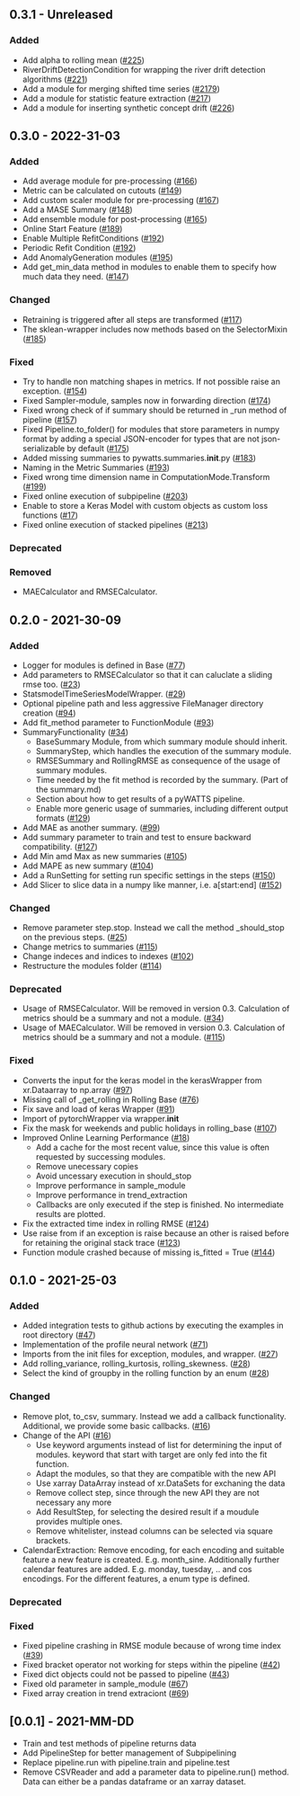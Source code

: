 ## 0.3.1 - Unreleased

### Added
* Add alpha to rolling mean ([#225](https://github.com/KIT-IAI/pyWATTS/issues/225))
* RiverDriftDetectionCondition for wrapping the river drift detection algorithms ([#221](https://github.com/KIT-IAI/pyWATTS/issues/221))
* Add a module for merging shifted time series ([#2179](https://github.com/KIT-IAI/pyWATTS/issues/219))
* Add a module for statistic feature extraction ([#217](https://github.com/KIT-IAI/pyWATTS/issues/217))
* Add a module for inserting synthetic concept drift ([#226](https://github.com/KIT-IAI/pyWATTS/issues/226))


## 0.3.0 - 2022-31-03

### Added
* Add average module for pre-processing ([#166](https://github.com/KIT-IAI/pyWATTS/issues/166))
* Metric can be calculated on cutouts ([#149](https://github.com/KIT-IAI/pyWATTS/issues/149))
* Add custom scaler module for pre-processing ([#167](https://github.com/KIT-IAI/pyWATTS/issues/167))
* Add a MASE Summary ([#148](https://github.com/KIT-IAI/pyWATTS/issues/148))
* Add ensemble module for post-processing ([#165](https://github.com/KIT-IAI/pyWATTS/issues/165))
* Online Start Feature ([#189](https://github.com/KIT-IAI/pyWATTS/issues/189))
* Enable Multiple RefitConditions ([#192](https://github.com/KIT-IAI/pyWATTS/issues/192))
* Periodic Refit Condition ([#192](https://github.com/KIT-IAI/pyWATTS/issues/192))
* Add AnomalyGeneration modules ([#195](https://github.com/KIT-IAI/pyWATTS/issues/195))
* Add get_min_data method in modules to enable them to specify how much data they need. ([#147](https://github.com/KIT-IAI/pyWATTS/issues/147))

### Changed
* Retraining is triggered after all steps are transformed ([#117](https://github.com/KIT-IAI/pyWATTS/issues/117))
* The sklean-wrapper includes now methods based on the SelectorMixin ([#185](https://github.com/KIT-IAI/pyWATTS/issues/185))


### Fixed
* Try to handle non matching shapes in metrics. If not possible raise an exception.  ([#154](https://github.com/KIT-IAI/pyWATTS/issues/154))
* Fixed Sampler-module, samples now in forwarding direction ([#174](https://github.com/KIT-IAI/pyWATTS/issues/174))
* Fixed wrong check of if summary should be returned in _run method of pipeline ([#157](https://github.com/KIT-IAI/pyWATTS/issues/157))
* Fixed Pipeline.to_folder() for modules that store parameters in numpy format by adding a special JSON-encoder for types that are not json-serializable by default ([#175](https://github.com/KIT-IAI/pyWATTS/issues/175))
* Added missing summaries to pywatts.summaries.__init__.py ([#183](https://github.com/KIT-IAI/pyWATTS/issues/183))
* Naming in the Metric Summaries  ([#193](https://github.com/KIT-IAI/pyWATTS/issues/193))
* Fixed wrong time dimension name in ComputationMode.Transform ([#199](https://github.com/KIT-IAI/pyWATTS/issues/199))
* Fixed online execution of subpipeline ([#203](https://github.com/KIT-IAI/pyWATTS/issues/203))
* Enable to store a Keras Model with custom objects as custom loss functions ([#17](https://github.com/KIT-IAI/pyWATTS/issues/17))
* Fixed online execution of stacked pipelines ([#213](https://github.com/KIT-IAI/pyWATTS/issues/213))

### Deprecated

### Removed
* MAECalculator and RMSECalculator.

## 0.2.0 - 2021-30-09

### Added
* Logger for modules is defined in Base  ([#77](https://github.com/KIT-IAI/pyWATTS/issues/77))
* Add parameters to RMSECalculator so that it can caluclate a sliding rmse too. ([#23](https://github.com/KIT-IAI/pyWATTS/issues/23))
* StatsmodelTimeSeriesModelWrapper.  ([#29](https://github.com/KIT-IAI/pyWATTS/issues/29))
* Optional pipeline path and less aggressive FileManager directory creation ([#94](https://github.com/KIT-IAI/pyWATTS/issues/94)) 
* Add fit_method parameter to FunctionModule ([#93](https://github.com/KIT-IAI/pyWATTS/issues/93))
* SummaryFunctionality ([#34](https://github.com/KIT-IAI/pyWATTS/issues/34))
  * BaseSummary Module, from which summary module should inherit.
  * SummaryStep, which handles the execution of the summary module.
  * RMSESummary and RollingRMSE as consequence of the usage of summary modules.
  * Time needed by the fit method is recorded by the summary. (Part of the summary.md)
  * Section about how to get results of a pyWATTS pipeline.
  * Enable more generic usage of summaries, including different output formats ([#129](https://github.com/KIT-IAI/pyWATTS/issues/129))
* Add MAE as another summary. ([#99](https://github.com/KIT-IAI/pyWATTS/issues/99))
* Add summary parameter to train and test to ensure backward compatibility. ([#127](https://github.com/KIT-IAI/pyWATTS/issues/127))
* Add Min amd Max as new summaries ([#105](https://github.com/KIT-IAI/pyWATTS/issues/105))
* Add MAPE as new summary ([#104](https://github.com/KIT-IAI/pyWATTS/issues/104))
* Add a RunSetting for setting run specific settings in the steps ([#150](https://github.com/KIT-IAI/pyWATTS/issues/150))
* Add Slicer to slice data in a numpy like manner, i.e. a[start:end] ([#152](https://github.com/KIT-IAI/pyWATTS/issues/152))

### Changed
* Remove parameter step.stop. Instead we call the method _should_stop on the previous steps. ([#25](https://github.com/KIT-IAI/pyWATTS/issues/25))
* Change metrics to summaries ([#115](https://github.com/KIT-IAI/pyWATTS/issues/115))
* Change indeces and indices to indexes  ([#102](https://github.com/KIT-IAI/pyWATTS/issues/102))
* Restructure the modules folder  ([#114](https://github.com/KIT-IAI/pyWATTS/issues/114))

### Deprecated
* Usage of RMSECalculator. Will be removed in version 0.3. Calculation of metrics should be a summary and not a module. ([#34](https://github.com/KIT-IAI/pyWATTS/issues/34))
* Usage of MAECalculator. Will be removed in version 0.3. Calculation of metrics should be a summary and not a module. ([#115](https://github.com/KIT-IAI/pyWATTS/issues/115))

### Fixed
* Converts the input for the keras model in the kerasWrapper from xr.Dataarray to np.array ([#97](https://github.com/KIT-IAI/pyWATTS/issues/97))
* Missing call of _get_rolling in Rolling Base  ([#76](https://github.com/KIT-IAI/pyWATTS/issues/76))
* Fix save and load of keras Wrapper  ([#91](https://github.com/KIT-IAI/pyWATTS/issues/91))
* Import of pytorchWrapper via wrapper.__init__
* Fix the mask for weekends and public holidays in rolling_base  ([#107](https://github.com/KIT-IAI/pyWATTS/issues/107))
* Improved Online Learning Performance  ([#18](https://github.com/KIT-IAI/pyWATTS/issues/18))
  * Add a cache for the most recent value, since this value is often requested by successing modules.
  * Remove unecessary copies
  * Avoid uncessary execution in should_stop 
  * Improve performance in sample_module
  * Improve performance in trend_extraction
  * Callbacks are only executed if the step is finished. No intermediate results are plotted.
* Fix the extracted time index in rolling RMSE  ([#124](https://github.com/KIT-IAI/pyWATTS/issues/124))
* Use raise from if an exception is raise because an other is raised before for retaining the original stack trace  ([#123](https://github.com/KIT-IAI/pyWATTS/issues/123))
* Function module crashed because of missing is_fitted = True ([#144](https://github.com/KIT-IAI/pyWATTS/issues/144))



## 0.1.0 - 2021-25-03

### Added

  * Added integration tests to github actions by executing the examples in root directory ([#47](https://github.com/KIT-IAI/pyWATTS/issues/47))
  * Implementation of the profile neural network ([#71](https://github.com/KIT-IAI/pyWATTS/issues/47))
  * Imports from the init files for exception, modules, and wrapper. ([#27](https://github.com/KIT-IAI/pyWATTS/issues/27))
  * Add rolling_variance, rolling_kurtosis, rolling_skewness. ([#28](https://github.com/KIT-IAI/pyWATTS/issues/28))
  * Select the kind of groupby in the rolling function by an enum ([#28](https://github.com/KIT-IAI/pyWATTS/issues/28))

### Changed

  * Remove plot, to_csv, summary. Instead we add a callback functionality. Additional, we provide some basic callbacks. ([#16](https://github.com/KIT-IAI/pyWATTS/issues/16))
  * Change of the API  ([#16](https://github.com/KIT-IAI/pyWATTS/issues/16))
    * Use keyword arguments instead of list for determining the input of modules. keyword that start with target are only fed into the fit function.
    * Adapt the modules, so that they are compatible with the new API
    * Use xarray DataArray instead of xr.DataSets for exchaning the data
    * Remove collect step, since through the new API they are not necessary any more
    * Add ResultStep, for selecting the desired result if a moudule provides multiple ones.
    * Remove whitelister, instead columns can be selected via square brackets.
  * CalendarExtraction: Remove encoding, for each encoding and suitable feature a new feature is created. 
    E.g. month_sine. Additionally further calendar features are added. E.g. monday, tuesday, .. and cos encodings. For 
    the different features, a enum type is defined.


### Deprecated

### Fixed

  * Fixed pipeline crashing in RMSE module because of wrong time index ([#39](https://github.com/KIT-IAI/pyWATTS/issues/39))
  * Fixed bracket operator not working for steps within the pipeline ([#42](https://github.com/KIT-IAI/pyWATTS/issues/42))
  * Fixed dict objects could not be passed to pipeline ([#43](https://github.com/KIT-IAI/pyWATTS/issues/43))
  * Fixed old parameter in sample_module  ([#67](https://github.com/KIT-IAI/pyWATTS/issues/67))
  * Fixed array creation in trend extraciont ([#69](https://github.com/KIT-IAI/pyWATTS/issues/69))

## [0.0.1] - 2021-MM-DD

  * Train and test methods of pipeline returns data
  * Add PipelineStep for better management of Subpipelining
  * Replace pipeline.run with pipeline.train and pipeline.test
  * Remove CSVReader and add a parameter data to pipeline.run() method. 
    Data can either be a pandas dataframe or an xarray dataset.
